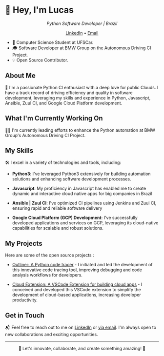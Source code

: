 
# 👋 Hey, I'm Lucas

<p align="center">
  <em> Python Software Developer | Brazil</em>
</p>

<p align="center">
  <a href="https://www.linkedin.com/in/lucasandradedias/">LinkedIn</a> •
  <a href="mailto:lucasan1234565@gmail.com">Email</a>
</p>

* 📖 Computer Science Student at UFSCar.
* 🎓 Software Developer at BMW Group on the Autonomous Driving CI Project.
* 💡 Open Source Contributor.

## About Me

🚀 I'm a passionate Python CI enthusiast with a deep love for public Clouds. I have a track record of driving efficiency and quality in software development, leveraging my skills and experience in Python, Javascript, Ansible, Zuul CI, and Google Cloud Platform development.

## What I'm Currently Working On

👨‍💻 I'm currently leading efforts to enhance the Python automation at BMW Group's Autonomous Driving CI Project.

## My Skills

🛠️ I excel in a variety of technologies and tools, including:

- **Python3**: I've leveraged Python3 extensively for building automation solutions and enhancing software development processes.

- **Javascript**: My proficiency in Javascript has enabled me to create dynamic and interactive cloud native apps for big companies in Brazil

- **Ansible | Zuul CI**: I've optimized CI pipelines using Jenkins and Zuul CI, ensuring rapid and reliable software delivery
- **Google Cloud Platform (GCP) Development**: I've successfully developed applications and services on GCP, leveraging its cloud-native capabilities for scalable and robust solutions.

## My Projects

Here are some of the open source projects :

- [Outliner: A Python code tracer](https://github.com/LucasAndradeDias/outliner) - I initiated and led the development of this innovative code tracing tool, improving debugging and code analysis workflows for developers.

- [Cloud Extension: A VSCode Extension for building cloud apps](https://github.com/LucasAndradeDias/Cloud-Generator-Extension) - I conceived and developed this VSCode extension to simplify the development of cloud-based applications, increasing developer productivity.


## Get in Touch

📬 Feel free to reach out to me on [LinkedIn](https://www.linkedin.com/in/lucasandradedias/) or [via email](mailto:lucasan1234565@gmail.com). I'm always open to new collaborations and exciting opportunities.

---

<p align="center">🌟 Let's innovate, collaborate, and create something amazing! 🌟</p>

